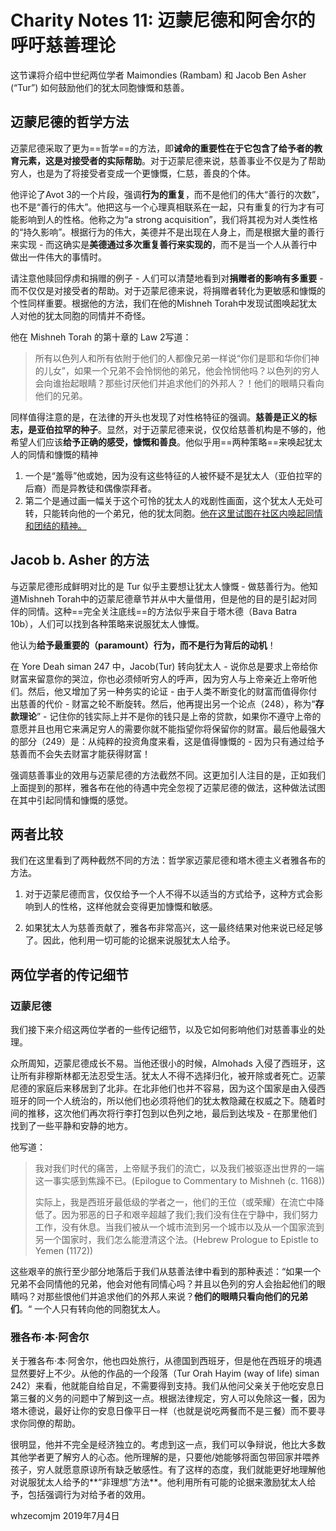 # Charity Notes 11: 迈蒙尼德和阿舍尔的呼吁慈善理论

这节课将介绍中世纪两位学者 Maimondies (Rambam) 和 Jacob Ben Asher (“Tur”) 如何鼓励他们的犹太同胞慷慨和慈善。

## 迈蒙尼德的哲学方法

迈蒙尼德采取了更为==哲学==的方法，即**诫命的重要性在于它包含了给予者的教育元素，这是对接受者的实际帮助**。对于迈蒙尼德来说，慈善事业不仅是为了帮助穷人，也是为了将接受者变成一个更慷慨，仁慈，善良的个体。

他评论了Avot 3的一个片段，强调**行为的重复**，而不是他们的伟大“善行的次数”，也不是“善行的伟大”。他把这与一个心理真相联系在一起，只有重复的行为才有可能影响到人的性格。他称之为“a strong acquisition”，我们将其视为对人类性格的“持久影响”。根据行为的伟大，美德并不是出现在人身上，而是根据大量的善行来实现 - 而这确实是**美德通过多次重复善行来实现的**，而不是当一个人从善行中做出一件伟大的事情时。

请注意他赎回俘虏和捐赠的例子 - 人们可以清楚地看到对**捐赠者的影响有多重要** - 而不仅仅是对接受者的帮助。对于迈蒙尼德来说，将捐赠者转化为更敏感和慷慨的个性同样重要。根据他的方法，我们在他的Mishneh Torah中发现试图唤起犹太人对他的犹太同胞的同情并不奇怪。

他在 Mishneh Torah 的第十章的 Law 2写道：

> 所有以色列人和所有依附于他们的人都像兄弟一样说“你们是耶和华你们神的儿女”，如果一个兄弟不会怜悯他的弟兄，他会怜悯他吗？以色列的穷人会向谁抬起眼睛？那些讨厌他们并追求他们的外邦人？！他们的眼睛只看向他们的兄弟。

同样值得注意的是，在法律的开头也发现了对性格特征的强调。**慈善是正义的标志，是亚伯拉罕的种子**。显然，对于迈蒙尼德来说，仅仅给慈善机构是不够的，他希望人们应该**给予正确的感受，慷慨和善良**。他似乎用==两种策略==来唤起犹太人的同情和慷慨的精神 

1. 一个是“羞辱”他或她，因为没有这些特征的人被怀疑不是犹太人（亚伯拉罕的后裔）而是异教徒和偶像崇拜者。
2. 第二个是通过画一幅关于这个可怜的犹太人的戏剧性画面，这个犹太人无处可转，只能转向他的一个弟兄，他的犹太同胞。<u>他在这里试图在社区内唤起同情和团结的精神。</u>



## Jacob b. Asher 的方法

与迈蒙尼德形成鲜明对比的是 Tur 似乎主要想让犹太人慷慨 - 做慈善行为。他知道Mishneh Torah中的迈蒙尼德章节并从中大量借用，但是他的目的是引起对同伴的同情。这种==完全关注底线==的方法似乎来自于塔木德（Bava Batra 10b），人们可以找到各种策略来说服犹太人慷慨。

他认为**给予最重要的（paramount）行为，而不是行为背后的动机**！

在 Yore Deah siman 247 中，Jacob(Tur) 转向犹太人 - 说你总是要求上帝给你财富来留意你的哭泣，你也必须倾听穷人的呼声，因为穷人与上帝亲近上帝听他们。然后，他又增加了另一种务实的论证 - 由于人类不断变化的财富而值得你付出慈善的代价 - 财富之轮不断旋转。然后，他再提出另一个论点（248），称为“**存款理论**” - 记住你的钱实际上并不是你的钱只是上帝的贷款，如果你不遵守上帝的意愿并且也用它来满足穷人的需要你就不能指望你将保留你的财富。最后他最强大的部分（249）是：从纯粹的投资角度来看，这是值得慷慨的 - 因为只有通过给予慈善而不会失去财富才能获得财富！

强调慈善事业的效用与迈蒙尼德的方法截然不同。这更加引人注目的是，正如我们上面提到的那样，雅各布在他的待遇中完全忽视了迈蒙尼德的做法，这种做法试图在其中引起同情和慷慨的感觉。



## 两者比较

我们在这里看到了两种截然不同的方法：哲学家迈蒙尼德和塔木德主义者雅各布的方法。

1. 对于迈蒙尼德而言，仅仅给予一个人不得不以适当的方式给予，这种方式会影响到人的性格，这样他就会变得更加慷慨和敏感。

2. 如果犹太人为慈善贡献了，雅各布非常高兴，这一最终结果对他来说已经足够了。因此，他利用一切可能的论据来说服犹太人给予。



## 两位学者的传记细节

### 迈蒙尼德

我们接下来介绍这两位学者的一些传记细节，以及它如何影响他们对慈善事业的处理。

众所周知，迈蒙尼德成长不易。当他还很小的时候，Almohads 入侵了西班牙，这让所有非穆斯林都无法忍受生活。犹太人不得不选择归化，被开除或者死亡。迈蒙尼德的家庭后来移居到了北非。在北非他们也并不容易，因为这个国家是由入侵西班牙的同一个人统治的，所以他们也必须将他们的犹太教隐藏在权威之下。随着时间的推移，这次他们再次将行李打包到以色列之地，最后到达埃及 - 在那里他们找到了一些平静和安静的地方。

他写道：

> 我对我们时代的痛苦，上帝赋予我们的流亡，以及我们被驱逐出世界的一端这一事实感到焦躁不已。(Epilogue to Commentary to Mishneh (c. 1168))
>
> 实际上，我是西班牙最低级的学者之一，他们的王位（或荣耀）在流亡中降低了。因为邪恶的日子和艰辛超越了我们;我们没有住在宁静中，我们努力工作，没有休息。当我们被从一个城市流到另一个城市以及从一个国家流到另一个国家时，我们怎么能澄清这个法。(Hebrew Prologue to Epistle to Yemen (1172))

这些艰辛的旅行至少部分地落后于我们从慈善法律中看到的那种表述：“如果一个兄弟不会同情他的兄弟，他会对他有同情心吗？并且以色列的穷人会抬起他们的眼睛吗？对那些恨他们并追求他们的外邦人来说？**他们的眼睛只看向他们的兄弟们**。“  一个人只有转向他的同胞犹太人。



### 雅各布·本·阿舍尔

关于雅各布·本·阿舍尔，他也四处旅行，从德国到西班牙，但是他在西班牙的境遇显然要好上不少。从他的作品的一个段落（Tur Orah Hayim (way of life) siman 242）来看，他就能自给自足，不需要得到支持。我们从他问父亲关于他吃安息日第三餐的义务的问题中了解到这一点。根据法律规定，穷人可以免除这一餐，因为塔木德说，最好让你的安息日像平日一样（也就是说吃两餐而不是三餐）而不要寻求你同僚的帮助。

很明显，他并不完全是经济独立的。考虑到这一点，我们可以争辩说，他比大多数其他学者更了解穷人的心态。他所理解的是，只要他/她能够将面包带回家并喂养孩子，穷人就愿意原谅所有缺乏敏感性。有了这样的态度，我们就能更好地理解他对说服犹太人给予的**“非理想”方法**。他利用所有可能的论据来激励犹太人给予，包括强调行为对给予者的效用。



whzecomjm
2019年7月4日